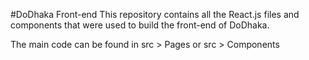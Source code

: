 #DoDhaka Front-end
This repository contains all the React.js files and components that were used to build the front-end of DoDhaka.

The main code can be found in src > Pages or src > Components
